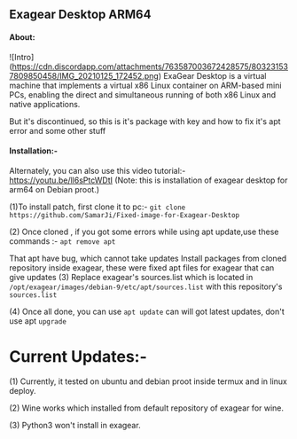 ## Exagear Desktop ARM64

#### About:
![Intro] (https://cdn.discordapp.com/attachments/763587003672428575/803231537809850458/IMG_20210125_172452.png)
ExaGear Desktop is a virtual machine that implements a virtual x86 Linux container on ARM-based mini PCs, enabling the direct and simultaneous running of both x86 Linux and native applications.

But it's discontinued, so this is it's package with key and how to fix it's apt error and some other stuff


#### Installation:-

Alternately, you can also use this video tutorial:-
https://youtu.be/ll6sPtcWDtI
(Note: this is installation of exagear desktop for arm64 on Debian proot.)

(1)To install patch, first clone it to pc:-
``` git clone https://github.com/SamarJi/Fixed-image-for-Exagear-Desktop ```

(2) Once cloned , if you got some errors while using apt update,use these commands :-
``` apt remove apt ```

That apt have bug, which cannot take updates
Install packages from cloned repository inside exagear, these were fixed apt files for exagear that can give updates
(3) Replace exagear's sources.list which is located in `/opt/exagear/images/debian-9/etc/apt/sources.list` with this repository's `sources.list`
 
(4) Once all done, you can use `apt update` can will got latest updates, don't use apt `upgrade`

# Current Updates:-

(1) Currently, it tested on ubuntu and debian proot inside termux and in linux deploy.

(2) Wine works which installed from default repository of exagear for wine.

(3) Python3 won't install in exagear.
